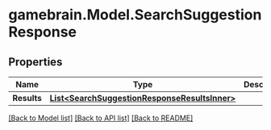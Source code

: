 # gamebrain.Model.SearchSuggestionResponse

## Properties

Name | Type | Description | Notes
------------ | ------------- | ------------- | -------------
**Results** | [**List&lt;SearchSuggestionResponseResultsInner&gt;**](SearchSuggestionResponseResultsInner.md) |  | [optional] 

[[Back to Model list]](../README.md#documentation-for-models) [[Back to API list]](../README.md#documentation-for-api-endpoints) [[Back to README]](../README.md)

